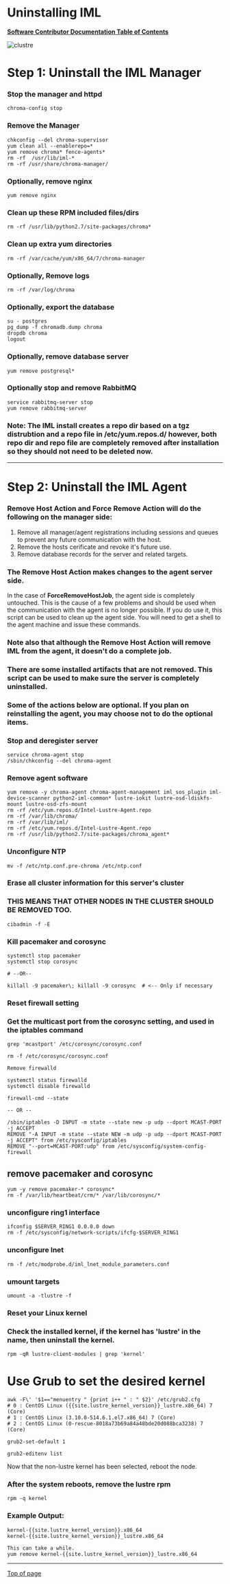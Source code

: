 # Uninstalling IML

[**Software Contributor Documentation Table of Contents**](cd_TOC.md)

![clustre](md_Graphics/uninstall_sm.jpg)

# **Step 1**: Uninstall the IML Manager

### Stop the manager and httpd

```
chroma-config stop
```

### Remove the Manager

```
chkconfig --del chroma-supervisor
yum clean all --enablerepo=*
yum remove chroma* fence-agents*
rm -rf  /usr/lib/iml-*
rm -rf /usr/share/chroma-manager/
```

### Optionally, remove nginx

```
yum remove nginx
```

### Clean up these RPM included files/dirs

```
rm -rf /usr/lib/python2.7/site-packages/chroma*
```

### Clean up extra yum directories

```
rm -rf /var/cache/yum/x86_64/7/chroma-manager
```

### Optionally, Remove logs

```
rm -rf /var/log/chroma
```

### Optionally, export the database

```
su - postgres
pg_dump -f chromadb.dump chroma
dropdb chroma
logout
```

### Optionally, remove database server

```
yum remove postgresql*
```

### Optionally stop and remove RabbitMQ

```
service rabbitmq-server stop
yum remove rabbitmq-server
```

### **Note:** The IML install creates a repo dir based on a tgz distrubtion and a repo file in /etc/yum.repos.d/ however, both repo dir and repo file are completely removed after installation so they should not need to be deleted now.

---

# **Step 2**: Uninstall the IML Agent

### **Remove Host Action** and **Force Remove Action** will do the following on the manager side:

1. Remove all manager/agent registrations including sessions and queues to prevent any future communication with the host.
1. Remove the hosts cerificate and revoke it's future use.
1. Remove database records for the server and related targets.

### The **Remove Host Action** makes changes to the agent server side.

In the case of **ForceRemoveHostJob**, the agent side is completely untouched. This is the cause of a few problems and should be used when the communication with the agent is no longer possible. If you do use it, this script can be used to clean up the agent side. You will need to get a shell to the agent machine and issue these commands.

### Note also that although the Remove Host Action will remove IML from the agent, it doesn't do a complete job.

### There are some installed artifacts that are not removed. This script can be used to make sure the server is completely uninstalled.

### Some of the actions below are optional. If you plan on reinstalling the agent, you may choose not to do the optional items.

### Stop and deregister server

```
service chroma-agent stop
/sbin/chkconfig --del chroma-agent

```

### Remove agent software

```
yum remove -y chroma-agent chroma-agent-management iml_sos_plugin iml-device-scanner python2-iml-common* lustre-iokit lustre-osd-ldiskfs-mount lustre-osd-zfs-mount
rm -rf /etc/yum.repos.d/Intel-Lustre-Agent.repo
rm -rf /var/lib/chroma/
rm -rf /var/lib/iml/
rm -rf /etc/yum.repos.d/Intel-Lustre-Agent.repo
rm -rf /usr/lib/python2.7/site-packages/chroma_agent*
```

### Unconfigure NTP

```
mv -f /etc/ntp.conf.pre-chroma /etc/ntp.conf
```

### Erase all cluster information for this server's cluster

### THIS MEANS THAT OTHER NODES IN THE CLUSTER SHOULD BE REMOVED TOO.

```
cibadmin -f -E
```

### Kill pacemaker and corosync

```
systemctl stop pacemaker
systemctl stop corosync

# --OR--

killall -9 pacemaker\; killall -9 corosync  # <-- Only if necessary
```

### Reset firewall setting

### Get the multicast port from the corosync setting, and used in the iptables command

```
grep 'mcastport' /etc/corosync/corosync.conf

rm -f /etc/corosync/corosync.conf

Remove firewalld

systemctl status firewalld
systemctl disable firewalld

firewall-cmd --state

-- OR --

/sbin/iptables -D INPUT -m state --state new -p udp --dport MCAST-PORT -j ACCEPT
REMOVE "-A INPUT -m state --state NEW -m udp -p udp --dport MCAST-PORT -j ACCEPT" from /etc/sysconfig/iptables
REMOVE "--port=MCAST-PORT:udp" from /etc/sysconfig/system-config-firewall
```

## remove pacemaker and corosync

```
yum -y remove pacemaker-* corosync*
rm -f /var/lib/heartbeat/crm/* /var/lib/corosync/*
```

### unconfigure ring1 interface

```
ifconfig $SERVER_RING1 0.0.0.0 down
rm -f /etc/sysconfig/network-scripts/ifcfg-$SERVER_RING1
```

### unconfigure lnet

```
rm -f /etc/modprobe.d/iml_lnet_module_parameters.conf
```

### umount targets

```
umount -a -tlustre -f
```

### Reset your Linux kernel

### Check the installed kernel, if the kernel has '**lustre**' in the name, then uninstall the kernel.

```
rpm -qR lustre-client-modules | grep 'kernel'
```

# Use Grub to set the desired kernel

```
awk -F\' '$1=="menuentry " {print i++ " : " $2}' /etc/grub2.cfg
# 0 : CentOS Linux ({{site.lustre_kernel_version}}_lustre.x86_64) 7 (Core)
# 1 : CentOS Linux (3.10.0-514.6.1.el7.x86_64) 7 (Core)
# 2 : CentOS Linux (0-rescue-8018a73b69a84a48bde20d088bca3238) 7 (Core)

grub2-set-default 1

grub2-editenv list
```

Now that the non-lustre kernel has been selected, reboot the node.

### After the system reboots, remove the lustre rpm

```
rpm -q kernel
```

### Example Output:

```
kernel-{{site.lustre_kernel_version}}.x86_64
kernel-{{site.lustre_kernel_version}}_lustre.x86_64

This can take a while.
yum remove kernel-{{site.lustre_kernel_version}}_lustre.x86_64
```

---

[Top of page](#uninstalling-iml)

